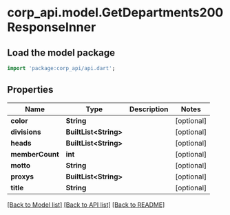 # corp_api.model.GetDepartments200ResponseInner

## Load the model package
```dart
import 'package:corp_api/api.dart';
```

## Properties
Name | Type | Description | Notes
------------ | ------------- | ------------- | -------------
**color** | **String** |  | [optional] 
**divisions** | **BuiltList&lt;String&gt;** |  | [optional] 
**heads** | **BuiltList&lt;String&gt;** |  | [optional] 
**memberCount** | **int** |  | [optional] 
**motto** | **String** |  | [optional] 
**proxys** | **BuiltList&lt;String&gt;** |  | [optional] 
**title** | **String** |  | [optional] 

[[Back to Model list]](../README.md#documentation-for-models) [[Back to API list]](../README.md#documentation-for-api-endpoints) [[Back to README]](../README.md)


